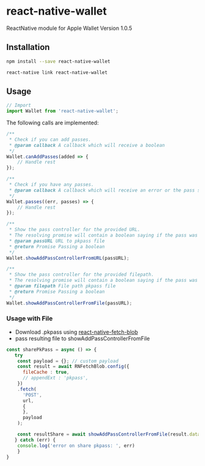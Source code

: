 # react-native-wallet
ReactNative module for Apple Wallet
Version 1.0.5

## Installation

```bash
npm install --save react-native-wallet
```
```bash
react-native link react-native-wallet
```

## Usage
```js
// Import
import Wallet from 'react-native-wallet';
```

The following calls are implemented:
```js
/**
 * Check if you can add passes.
 * @param callback A callback which will receive a boolean
 */
Wallet.canAddPasses(added => {
	// Handle rest
});

/**
 * Check if you have any passes.
 * @param callback A callback which will receive an error or the pass serials
 */
Wallet.passes((err, passes) => {
	// Handle rest
});

/**
 * Show the pass controller for the provided URL.
 * The resolving promise will contain a boolean saying if the pass was added or not.
 * @param passURL URL to pkpass file
 * @return Promise Passing a boolean
 */
Wallet.showAddPassControllerFromURL(passURL);

/**
 * Show the pass controller for the provided filepath.
 * The resolving promise will contain a boolean saying if the pass was added or not.
 * @param filepath File path pkpass file
 * @return Promise Passing a boolean
 */
Wallet.showAddPassControllerFromFile(passURL);
```

### Usage with File
- Download .pkpass using [react-native-fetch-blob](https://github.com/wkh237/react-native-fetch-blob)
- pass resulting file to showAddPassControllerFromFile

```jsx
const sharePkPass = async () => {
   try
    const payload = {}; // custom payload
    const result = await RNFetchBlob.config({
      fileCache : true,
      // appendExt : 'pkpass',
    })
    .fetch(
      'POST',
      url,
      {
      },
      payload
    );

    const resultShare = await showAddPassControllerFromFile(result.data);
   } catch (err) {
    console.log('error on share pkpass: ', err)
    }
}
```

